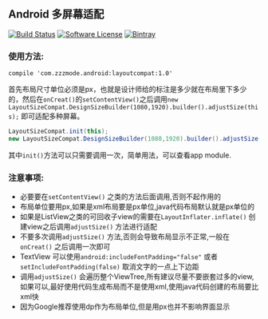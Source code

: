 ## Android 多屏幕适配
[![Build Status](https://api.travis-ci.org/8enet/AndroidMultiScreenLayout.svg?branch=master)](https://travis-ci.org/8enet/AndroidMultiScreenLayout)  [![Software License](https://img.shields.io/badge/license-Apache%202.0-brightgreen.svg)](LICENSE)
[![Bintray](https://img.shields.io/badge/bintray-v1.0-brightgreen.svg)](https://bintray.com/zzzmode/maven/layoutcompat)


### 使用方法:
```
compile 'com.zzzmode.android:layoutcompat:1.0'
```
首先布局尺寸单位必须是px，也就是设计师给的标注是多少就在布局里下多少的，然后在`onCreat()`的`setContentView()`之后调用`new LayoutSizeCompat.DesignSizeBuilder(1080,1920).builder().adjustSize(this);` 即可适配多种屏幕。


```java
LayoutSizeCompat.init(this);   
new LayoutSizeCompat.DesignSizeBuilder(1080,1920).builder().adjustSize(this);
```
其中`init()`方法可以只需要调用一次，简单用法，可以查看app module.


### 注意事项:
* 必要要在`setContentView()` 之类的方法后面调用,否则不起作用的
* 布局单位要用px,如果是xml布局要是px单位,java代码布局默认就是px单位的
* 如果是ListView之类的可回收子view的需要在`LayoutInflater.inflate()` 创建view之后调用`adjustSize()` 方法进行适配
* 不要多次调用`adjustSize()` 方法,否则会导致布局显示不正常,一般在`onCreat()` 之后调用一次即可
* TextView 可以使用`android:includeFontPadding="false"` 或者 `setIncludeFontPadding(false)` 取消文字的一点上下边距
* 调用`adjustSize()` 会遍历整个ViewTree,所有建议尽量不要嵌套过多的view,如果可以,最好使用代码生成布局而不是使用xml,使用java代码创建的布局要比xml快
* 因为Google推荐使用dp作为布局单位,但是用px也并不影响界面显示
